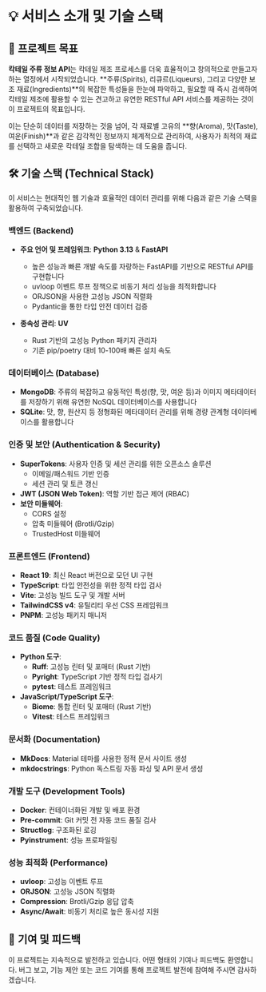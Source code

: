 # 💡 서비스 소개 및 기술 스택

## 🎯 프로젝트 목표

**칵테일 주류 정보 API**는 칵테일 제조 프로세스를 더욱 효율적이고 창의적으로 만들고자 하는 열정에서 시작되었습니다. **주류(Spirits), 리큐르(Liqueurs), 그리고 다양한 보조 재료(Ingredients)**의 복잡한 특성들을 한눈에 파악하고, 필요할 때 즉시 검색하여 칵테일 제조에 활용할 수 있는 견고하고 유연한 RESTful API 서비스를 제공하는 것이 이 프로젝트의 목표입니다.

이는 단순히 데이터를 저장하는 것을 넘어, 각 재료별 고유의 **향(Aroma), 맛(Taste), 여운(Finish)**과 같은 감각적인 정보까지 체계적으로 관리하여, 사용자가 최적의 재료를 선택하고 새로운 칵테일 조합을 탐색하는 데 도움을 줍니다.

## 🛠️ 기술 스택 (Technical Stack)

이 서비스는 현대적인 웹 기술과 효율적인 데이터 관리를 위해 다음과 같은 기술 스택을 활용하여 구축되었습니다.

### 백엔드 (Backend)
- **주요 언어 및 프레임워크**: **Python 3.13** & **FastAPI**
  - 높은 성능과 빠른 개발 속도를 자랑하는 FastAPI를 기반으로 RESTful API를 구현합니다
  - uvloop 이벤트 루프 정책으로 비동기 처리 성능을 최적화합니다
  - ORJSON을 사용한 고성능 JSON 직렬화
  - Pydantic을 통한 타입 안전 데이터 검증
  
- **종속성 관리**: **UV**
  - Rust 기반의 고성능 Python 패키지 관리자
  - 기존 pip/poetry 대비 10-100배 빠른 설치 속도

### 데이터베이스 (Database)
- **MongoDB**: 주류의 복잡하고 유동적인 특성(향, 맛, 여운 등)과 이미지 메타데이터를 저장하기 위해 유연한 NoSQL 데이터베이스를 사용합니다
- **SQLite**: 맛, 향, 원산지 등 정형화된 메타데이터 관리를 위해 경량 관계형 데이터베이스를 활용합니다

### 인증 및 보안 (Authentication & Security)
- **SuperTokens**: 사용자 인증 및 세션 관리를 위한 오픈소스 솔루션
  - 이메일/패스워드 기반 인증
  - 세션 관리 및 토큰 갱신
- **JWT (JSON Web Token)**: 역할 기반 접근 제어 (RBAC)
- **보안 미들웨어**: 
  - CORS 설정
  - 압축 미들웨어 (Brotli/Gzip)
  - TrustedHost 미들웨어

### 프론트엔드 (Frontend)
- **React 19**: 최신 React 버전으로 모던 UI 구현
- **TypeScript**: 타입 안전성을 위한 정적 타입 검사
- **Vite**: 고성능 빌드 도구 및 개발 서버
- **TailwindCSS v4**: 유틸리티 우선 CSS 프레임워크
- **PNPM**: 고성능 패키지 매니저

### 코드 품질 (Code Quality)
- **Python 도구**:
  - **Ruff**: 고성능 린터 및 포매터 (Rust 기반)
  - **Pyright**: TypeScript 기반 정적 타입 검사기
  - **pytest**: 테스트 프레임워크
- **JavaScript/TypeScript 도구**:
  - **Biome**: 통합 린터 및 포매터 (Rust 기반)
  - **Vitest**: 테스트 프레임워크

### 문서화 (Documentation)
- **MkDocs**: Material 테마를 사용한 정적 문서 사이트 생성
- **mkdocstrings**: Python 독스트링 자동 파싱 및 API 문서 생성

### 개발 도구 (Development Tools)
- **Docker**: 컨테이너화된 개발 및 배포 환경
- **Pre-commit**: Git 커밋 전 자동 코드 품질 검사
- **Structlog**: 구조화된 로깅
- **Pyinstrument**: 성능 프로파일링

### 성능 최적화 (Performance)
- **uvloop**: 고성능 이벤트 루프
- **ORJSON**: 고성능 JSON 직렬화
- **Compression**: Brotli/Gzip 응답 압축
- **Async/Await**: 비동기 처리로 높은 동시성 지원

## 🤝 기여 및 피드백

이 프로젝트는 지속적으로 발전하고 있습니다. 어떤 형태의 기여나 피드백도 환영합니다. 버그 보고, 기능 제안 또는 코드 기여를 통해 프로젝트 발전에 참여해 주시면 감사하겠습니다.
